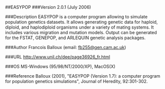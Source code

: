##EASYPOP
###Version
2.0.1 (July 2006)

###Description
EASYPOP is a computer program allowing to simulate population genetics datasets. It allows generating genetic data for haploid, diploid, and haplodiploid organisms under a variety of mating systems. It includes various migration and mutation models. Output can be generated for the FSTAT, GENEPOP, and ARLEQUIN genetic analysis packages.

###Author
Francois Balloux (email: fb255@gen.cam.ac.uk)

###URL
http://www.unil.ch/dee/page36926_fr.html

###OS
MS-Windows (95/98/NT/2000/XP), MacOS(X)

###Reference
Balloux (2001), "EASYPOP (Version 1.7): a computer program for population genetics simulations", Journal of Heredity, 92:301-302.


